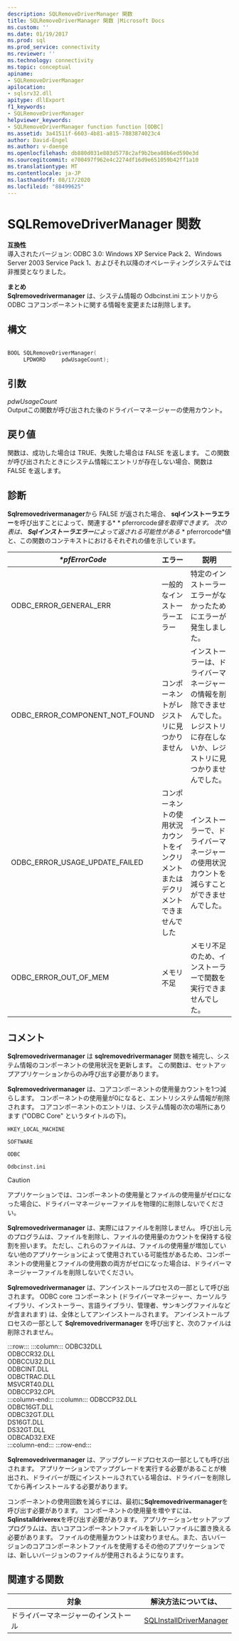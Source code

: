 ```yaml
---
description: SQLRemoveDriverManager 関数
title: SQLRemoveDriverManager 関数 |Microsoft Docs
ms.custom: ''
ms.date: 01/19/2017
ms.prod: sql
ms.prod_service: connectivity
ms.reviewer: ''
ms.technology: connectivity
ms.topic: conceptual
apiname:
- SQLRemoveDriverManager
apilocation:
- sqlsrv32.dll
apitype: dllExport
f1_keywords:
- SQLRemoveDriverManager
helpviewer_keywords:
- SQLRemoveDriverManager function function [ODBC]
ms.assetid: 3a41511f-6603-4b81-a815-7883874023c4
author: David-Engel
ms.author: v-daenge
ms.openlocfilehash: db880d031e803d5778c2af9b2bea08b6ed590e3d
ms.sourcegitcommit: e700497f962e4c2274df16d9e651059b42ff1a10
ms.translationtype: MT
ms.contentlocale: ja-JP
ms.lasthandoff: 08/17/2020
ms.locfileid: "88499625"
---
```

# <a name="sqlremovedrivermanager-function"></a>SQLRemoveDriverManager 関数
**互換性**  
 導入されたバージョン: ODBC 3.0: Windows XP Service Pack 2、Windows Server 2003 Service Pack 1、およびそれ以降のオペレーティングシステムでは非推奨となりました。  
  
 **まとめ**  
 **Sqlremovedrivermanager** は、システム情報の Odbcinst.ini エントリから ODBC コアコンポーネントに関する情報を変更または削除します。  
  
## <a name="syntax"></a>構文  
  
```cpp  
  
BOOL SQLRemoveDriverManager(  
     LPDWORD     pdwUsageCount);  
```  
  
## <a name="arguments"></a>引数  
 *pdwUsageCount*  
 Outputこの関数が呼び出された後のドライバーマネージャーの使用カウント。  
  
## <a name="returns"></a>戻り値  
 関数は、成功した場合は TRUE、失敗した場合は FALSE を返します。 この関数が呼び出されたときにシステム情報にエントリが存在しない場合、関数は FALSE を返します。  
  
## <a name="diagnostics"></a>診断  
 **Sqlremovedrivermanager**から FALSE が返された場合、 **sqlインストーラエラー**を呼び出すことによって、関連する* \* pferrorcode*値を取得できます。 次の表は、 **Sqlインストーラエラー**によって返される可能性がある* \* pferrorcode*値と、この関数のコンテキストにおけるそれぞれの値を示しています。  
  
|*\*pfErrorCode*|エラー|説明|  
|---------------------|-----------|-----------------|  
|ODBC_ERROR_GENERAL_ERR|一般的なインストーラーエラー|特定のインストーラーエラーがなかったためにエラーが発生しました。|  
|ODBC_ERROR_COMPONENT_NOT_FOUND|コンポーネントがレジストリに見つかりません|インストーラーは、ドライバーマネージャーの情報を削除できませんでした。レジストリに存在しないか、レジストリに見つかりませんでした。|  
|ODBC_ERROR_USAGE_UPDATE_FAILED|コンポーネントの使用状況カウントをインクリメントまたはデクリメントできませんでした|インストーラーで、ドライバーマネージャーの使用状況カウントを減らすことができませんでした。|  
|ODBC_ERROR_OUT_OF_MEM|メモリ不足|メモリ不足のため、インストーラーで関数を実行できませんでした。|  
  
## <a name="comments"></a>コメント  
 **Sqlremovedrivermanager** は **sqlremovedrivermanager** 関数を補完し、システム情報のコンポーネントの使用状況を更新します。 この関数は、セットアップアプリケーションからのみ呼び出す必要があります。  
  
 **Sqlremovedrivermanager** は、コアコンポーネントの使用量カウントを1つ減らします。 コンポーネントの使用量が0になると、エントリシステム情報が削除されます。 コアコンポーネントのエントリは、システム情報の次の場所にあります ("ODBC Core" というタイトルの下)。  
  
 `HKEY_LOCAL_MACHINE`  
  
 `SOFTWARE`  
  
 `ODBC`  
  
 `Odbcinst.ini`  
  
> [!CAUTION]  
>  アプリケーションでは、コンポーネントの使用量とファイルの使用量がゼロになった場合に、ドライバーマネージャーファイルを物理的に削除しないでください。  
  
 **Sqlremovedrivermanager** は、実際にはファイルを削除しません。 呼び出し元のプログラムは、ファイルを削除し、ファイルの使用量のカウントを保持する役割を担います。 ただし、これらのファイルは、ファイルの使用量が増加していない他のアプリケーションによって使用されている可能性があるため、コンポーネントの使用量とファイルの使用数の両方がゼロになった場合は、ドライバーマネージャーファイルを削除しないでください。  
  
 **Sqlremovedrivermanager** は、アンインストールプロセスの一部として呼び出されます。 ODBC core コンポーネント (ドライバーマネージャー、カーソルライブラリ、インストーラー、言語ライブラリ、管理者、サンキングファイルなどが含まれます) は、全体としてアンインストールされます。 アンインストールプロセスの一部として **Sqlremovedrivermanager** を呼び出すと、次のファイルは削除されません。  

:::row:::
    :::column:::
        ODBC32DLL  
        ODBCCR32.DLL  
        ODBCCU32.DLL  
        ODBCINT.DLL  
        ODBCTRAC.DLL  
        MSVCRT40.DLL  
        ODBCCP32.CPL  
    :::column-end:::
    :::column:::
        ODBCCP32.DLL  
        ODBC16GT.DLL  
        ODBC32GT.DLL  
        DS16GT.DLL  
        DS32GT.DLL  
        ODBCAD32.EXE  
    :::column-end:::
:::row-end:::

 **Sqlremovedrivermanager** は、アップグレードプロセスの一部としても呼び出されます。 アプリケーションでアップグレードを実行する必要があることが検出され、ドライバーが既にインストールされている場合は、ドライバーを削除してから再インストールする必要があります。  
  
 コンポーネントの使用回数を減らすには、最初に**Sqlremovedrivermanager**を呼び出す必要があります。 コンポーネントの使用量を増やすには、 **Sqlinstalldriverex**を呼び出す必要があります。 アプリケーションセットアッププログラムは、古いコアコンポーネントファイルを新しいファイルに置き換える必要があります。 ファイルの使用量カウントは変わりません。また、古いバージョンのコアコンポーネントファイルを使用するその他のアプリケーションでは、新しいバージョンのファイルが使用されるようになります。  
  
## <a name="related-functions"></a>関連する関数  
  
|対象|解決方法については、|  
|---------------------------|---------|  
|ドライバーマネージャーのインストール|[SQLInstallDriverManager](../../../odbc/reference/syntax/sqlinstalldrivermanager-function.md)|
